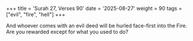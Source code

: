 +++
title = 'Surah 27, Verses 90'
date = '2025-08-27'
weight = 90
tags = ["evil", "fire", "hell"]
+++

And whoever comes with an evil deed will be hurled face-first into the Fire. Are you rewarded except for what you used to do?